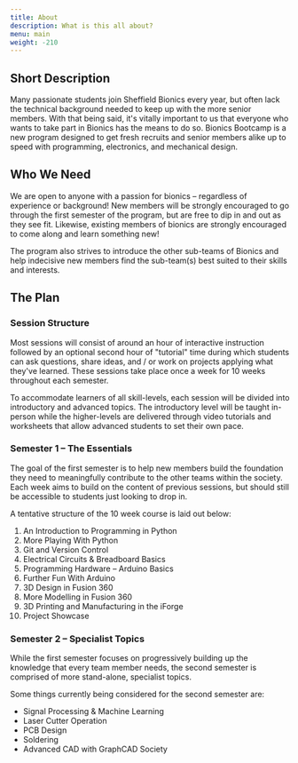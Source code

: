 ```yaml
---
title: About
description: What is this all about?
menu: main
weight: -210
---
```


## Short Description
Many passionate students join Sheffield Bionics every year, but often lack the technical background needed to keep up with the more senior members. With that being said, it's vitally important to us that everyone who wants to take part in Bionics has the means to do so. Bionics Bootcamp is a new program designed to get fresh recruits and senior members alike up to speed with programming, electronics, and mechanical design.

## Who We Need
We are open to anyone with a passion for bionics – regardless of experience or background! New members will be strongly encouraged to go through the first semester of the program, but are free to dip in and out as they see fit. Likewise, existing members of bionics are strongly encouraged to come along and learn something new!

The program also strives to introduce the other sub-teams of Bionics and help indecisive new members find the sub-team(s) best suited to their skills and interests.

## The Plan

### Session Structure
Most sessions will consist of around an hour of interactive instruction followed by an optional second hour of "tutorial" time during which students can ask questions, share ideas, and / or work on projects applying what they've learned. These sessions take place once a week for 10 weeks throughout each semester.

To accommodate learners of all skill-levels, each session will be divided into introductory and advanced topics. The introductory level will be taught in-person while the higher-levels are delivered through video tutorials and worksheets that allow advanced students to set their own pace.

### Semester 1 – The Essentials
The goal of the first semester is to help new members build the foundation they need to meaningfully contribute to the other teams within the society. Each week aims to build on the content of previous sessions, but should still be accessible to students just looking to drop in.

A tentative structure of the 10 week course is laid out below:
  1) An Introduction to Programming in Python
  2) More Playing With Python
  3) Git and Version Control
  4) Electrical Circuits & Breadboard Basics
  5) Programming Hardware – Arduino Basics
  6) Further Fun With Arduino
  7) 3D Design in Fusion 360
  8) More Modelling in Fusion 360
  9) 3D Printing and Manufacturing in the iForge
  10) Project Showcase

### Semester 2 – Specialist Topics
While the first semester focuses on progressively building up the knowledge that every team member needs, the second semester is comprised of more stand-alone, specialist topics.

Some things currently being considered for the second semester are:
  - Signal Processing & Machine Learning
  - Laser Cutter Operation
  - PCB Design
  - Soldering
  - Advanced CAD with GraphCAD Society